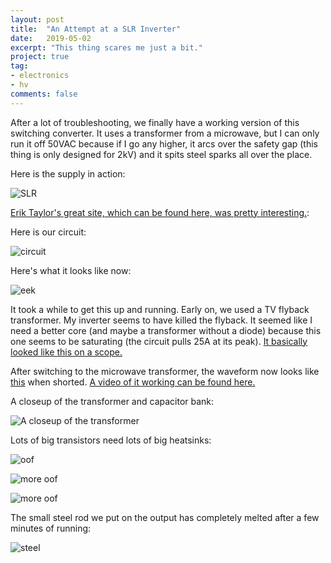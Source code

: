 ```yaml
---
layout: post
title:  "An Attempt at a SLR Inverter"
date:   2019-05-02
excerpt: "This thing scares me just a bit."
project: true
tag:
- electronics
- hv
comments: false
---
```


After a lot of troubleshooting, we finally have a working version of this switching converter.
It uses a transformer from a microwave, but I can only run it off 50VAC because if I go any higher,
it arcs over the safety gap (this thing is only designed for 2kV) and it spits steel sparks all over the place.

Here is the supply in action:

![SLR](https://i.imgur.com/NJhMcnS.gif)

[Erik Taylor's great site, which can be found here, was pretty interesting.](http://uzzors2k.4hv.org):

Here is our circuit:

![circuit](https://i.imgur.com/3uXjzXk_d.jpg?maxwidth=640&shape=thumb&fidelity=medium)


Here's what it looks like now:

![eek](https://i.imgur.com/dp0ewgm.jpg)


It took a while to get this up and running. Early on, we used a TV flyback transformer.
My inverter seems to have killed the flyback. It seemed like I need a better core (and maybe a transformer without a diode)
because this one seems to be saturating (the circuit pulls 25A at its peak). [It basically looked like this on a scope.](https://drive.google.com/file/d/1AbFsYL2S1g6T4ocAmJqFsZ2wSnwi78PV/view)


After switching to the microwave transformer, the waveform now looks like [this](https://drive.google.com/file/d/1zD6nBPIWLOPSg2tF4rbqcjFYq1J_4ZUv/view) when shorted.
[A video of it working can be found here.](https://drive.google.com/file/d/13xBCghZ-KAYCWRrFQGQr4C6R0ANFRfDI/view)


A closeup of the transformer and capacitor bank:

![A closeup of the transformer](https://i.imgur.com/qUbKiyA.jpg)


Lots of big transistors need lots of big heatsinks:

![oof](https://i.imgur.com/FiUxVVg.jpg)


![more oof](https://i.imgur.com/QO7PE6j.jpg)


![more oof](https://i.imgur.com/HW6PJ7Z.jpg)


The small steel rod we put on the output has completely melted after a few minutes of running:

![steel](https://i.imgur.com/z9m3LBv.jpg)
